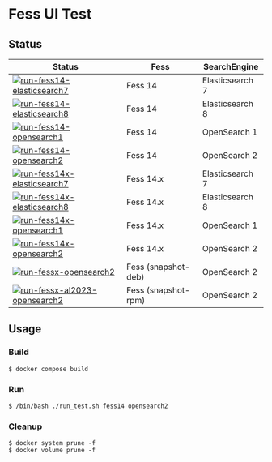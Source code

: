 # Fess UI Test

## Status

| Status | Fess | SearchEngine |
| ------ | ---- | ------------ |
| [![run-fess14-elasticsearch7](https://github.com/codelibs/fess-test-ui/actions/workflows/run-fess14-elasticsearch7.yml/badge.svg)](https://github.com/codelibs/fess-test-ui/actions/workflows/run-fess14-elasticsearch7.yml) | Fess 14 | Elasticsearch 7 |
| [![run-fess14-elasticsearch8](https://github.com/codelibs/fess-test-ui/actions/workflows/run-fess14-elasticsearch8.yml/badge.svg)](https://github.com/codelibs/fess-test-ui/actions/workflows/run-fess14-elasticsearch8.yml) | Fess 14 | Elasticsearch 8 |
| [![run-fess14-opensearch1](https://github.com/codelibs/fess-test-ui/actions/workflows/run-fess14-opensearch1.yml/badge.svg)](https://github.com/codelibs/fess-test-ui/actions/workflows/run-fess14-opensearch1.yml) | Fess 14 | OpenSearch 1 |
| [![run-fess14-opensearch2](https://github.com/codelibs/fess-test-ui/actions/workflows/run-fess14-opensearch2.yml/badge.svg)](https://github.com/codelibs/fess-test-ui/actions/workflows/run-fess14-opensearch2.yml) | Fess 14 | OpenSearch 2 |
| [![run-fess14x-elasticsearch7](https://github.com/codelibs/fess-test-ui/actions/workflows/run-fess14x-elasticsearch7.yml/badge.svg)](https://github.com/codelibs/fess-test-ui/actions/workflows/run-fess14x-elasticsearch7.yml) | Fess 14.x | Elasticsearch 7 |
| [![run-fess14x-elasticsearch8](https://github.com/codelibs/fess-test-ui/actions/workflows/run-fess14x-elasticsearch8.yml/badge.svg)](https://github.com/codelibs/fess-test-ui/actions/workflows/run-fess14x-elasticsearch8.yml) | Fess 14.x | Elasticsearch 8 |
| [![run-fess14x-opensearch1](https://github.com/codelibs/fess-test-ui/actions/workflows/run-fess14x-opensearch1.yml/badge.svg)](https://github.com/codelibs/fess-test-ui/actions/workflows/run-fess14x-opensearch1.yml) | Fess 14.x | OpenSearch 1 |
| [![run-fess14x-opensearch2](https://github.com/codelibs/fess-test-ui/actions/workflows/run-fess14x-opensearch2.yml/badge.svg)](https://github.com/codelibs/fess-test-ui/actions/workflows/run-fess14x-opensearch2.yml) | Fess 14.x | OpenSearch 2 |
| [![run-fessx-opensearch2](https://github.com/codelibs/fess-test-ui/actions/workflows/run-fessx-opensearch2.yml/badge.svg)](https://github.com/codelibs/fess-test-ui/actions/workflows/run-fessx-opensearch2.yml) | Fess (snapshot-deb) | OpenSearch 2 |
| [![run-fessx-al2023-opensearch2](https://github.com/codelibs/fess-test-ui/actions/workflows/run-fessx-al2023-opensearch2.yml/badge.svg)](https://github.com/codelibs/fess-test-ui/actions/workflows/run-fessx-al2023-opensearch2.yml) | Fess (snapshot-rpm) | OpenSearch 2 |

## Usage

### Build

```
$ docker compose build
```

### Run

```
$ /bin/bash ./run_test.sh fess14 opensearch2
```

### Cleanup

```
$ docker system prune -f
$ docker volume prune -f
```
